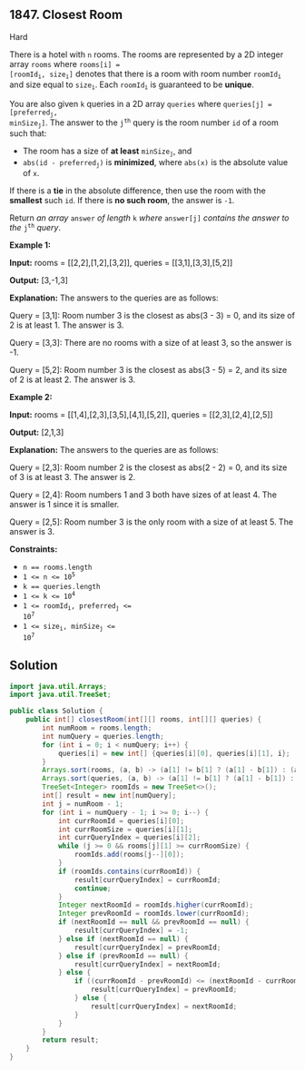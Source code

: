 ## 1847\. Closest Room

Hard

There is a hotel with `n` rooms. The rooms are represented by a 2D integer array `rooms` where <code>rooms[i] = [roomId<sub>i</sub>, size<sub>i</sub>]</code> denotes that there is a room with room number <code>roomId<sub>i</sub></code> and size equal to <code>size<sub>i</sub></code>. Each <code>roomId<sub>i</sub></code> is guaranteed to be **unique**.

You are also given `k` queries in a 2D array `queries` where <code>queries[j] = [preferred<sub>j</sub>, minSize<sub>j</sub>]</code>. The answer to the <code>j<sup>th</sup></code> query is the room number `id` of a room such that:

*   The room has a size of **at least** <code>minSize<sub>j</sub></code>, and
*   <code>abs(id - preferred<sub>j</sub>)</code> is **minimized**, where `abs(x)` is the absolute value of `x`.

If there is a **tie** in the absolute difference, then use the room with the **smallest** such `id`. If there is **no such room**, the answer is `-1`.

Return _an array_ `answer` _of length_ `k` _where_ `answer[j]` _contains the answer to the_ <code>j<sup>th</sup></code> _query_.

**Example 1:**

**Input:** rooms = \[\[2,2],[1,2],[3,2]], queries = \[\[3,1],[3,3],[5,2]]

**Output:** [3,-1,3]

**Explanation:** The answers to the queries are as follows: 

Query = [3,1]: Room number 3 is the closest as abs(3 - 3) = 0, and its size of 2 is at least 1. The answer is 3. 

Query = [3,3]: There are no rooms with a size of at least 3, so the answer is -1. 

Query = [5,2]: Room number 3 is the closest as abs(3 - 5) = 2, and its size of 2 is at least 2. The answer is 3.

**Example 2:**

**Input:** rooms = \[\[1,4],[2,3],[3,5],[4,1],[5,2]], queries = \[\[2,3],[2,4],[2,5]]

**Output:** [2,1,3]

**Explanation:** The answers to the queries are as follows: 

Query = [2,3]: Room number 2 is the closest as abs(2 - 2) = 0, and its size of 3 is at least 3. The answer is 2. 

Query = [2,4]: Room numbers 1 and 3 both have sizes of at least 4. The answer is 1 since it is smaller.

Query = [2,5]: Room number 3 is the only room with a size of at least 5. The answer is 3.

**Constraints:**

*   `n == rooms.length`
*   <code>1 <= n <= 10<sup>5</sup></code>
*   `k == queries.length`
*   <code>1 <= k <= 10<sup>4</sup></code>
*   <code>1 <= roomId<sub>i</sub>, preferred<sub>j</sub> <= 10<sup>7</sup></code>
*   <code>1 <= size<sub>i</sub>, minSize<sub>j</sub> <= 10<sup>7</sup></code>

## Solution

```java
import java.util.Arrays;
import java.util.TreeSet;

public class Solution {
    public int[] closestRoom(int[][] rooms, int[][] queries) {
        int numRoom = rooms.length;
        int numQuery = queries.length;
        for (int i = 0; i < numQuery; i++) {
            queries[i] = new int[] {queries[i][0], queries[i][1], i};
        }
        Arrays.sort(rooms, (a, b) -> (a[1] != b[1] ? (a[1] - b[1]) : (a[0] - b[0])));
        Arrays.sort(queries, (a, b) -> (a[1] != b[1] ? (a[1] - b[1]) : (a[0] - b[0])));
        TreeSet<Integer> roomIds = new TreeSet<>();
        int[] result = new int[numQuery];
        int j = numRoom - 1;
        for (int i = numQuery - 1; i >= 0; i--) {
            int currRoomId = queries[i][0];
            int currRoomSize = queries[i][1];
            int currQueryIndex = queries[i][2];
            while (j >= 0 && rooms[j][1] >= currRoomSize) {
                roomIds.add(rooms[j--][0]);
            }
            if (roomIds.contains(currRoomId)) {
                result[currQueryIndex] = currRoomId;
                continue;
            }
            Integer nextRoomId = roomIds.higher(currRoomId);
            Integer prevRoomId = roomIds.lower(currRoomId);
            if (nextRoomId == null && prevRoomId == null) {
                result[currQueryIndex] = -1;
            } else if (nextRoomId == null) {
                result[currQueryIndex] = prevRoomId;
            } else if (prevRoomId == null) {
                result[currQueryIndex] = nextRoomId;
            } else {
                if ((currRoomId - prevRoomId) <= (nextRoomId - currRoomId)) {
                    result[currQueryIndex] = prevRoomId;
                } else {
                    result[currQueryIndex] = nextRoomId;
                }
            }
        }
        return result;
    }
}
```